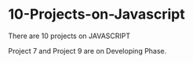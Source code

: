 # 10-Projects-on-Javascript
There are 10 projects on JAVASCRIPT

Project 7 and Project 9 are on Developing Phase.
